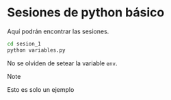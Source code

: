 # Sesiones de python básico
Aquí podrán encontrar las sesiones.

```sh
cd sesion_1
python variables.py
```

No se olviden de setear la variable `env`.

> [!NOTE]
> Esto es solo un ejemplo